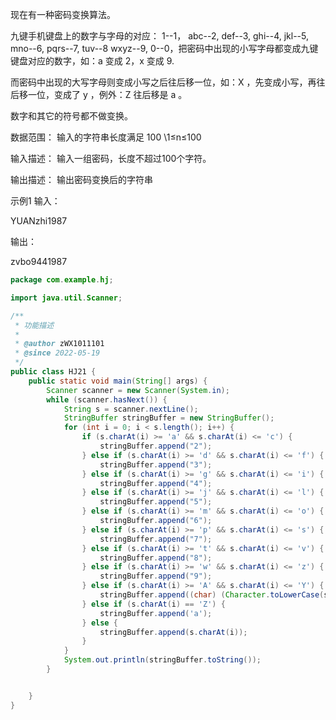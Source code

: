 现在有一种密码变换算法。

九键手机键盘上的数字与字母的对应： 1--1， abc--2, def--3, ghi--4, jkl--5, mno--6, pqrs--7, tuv--8 wxyz--9, 0--0，把密码中出现的小写字母都变成九键键盘对应的数字，如：a 变成 2，x 变成 9.

而密码中出现的大写字母则变成小写之后往后移一位，如：X ，先变成小写，再往后移一位，变成了 y ，例外：Z 往后移是 a 。

数字和其它的符号都不做变换。

数据范围： 输入的字符串长度满足 100 \1≤n≤100 

输入描述：
输入一组密码，长度不超过100个字符。

输出描述：
输出密码变换后的字符串

示例1
输入：

YUANzhi1987

输出：

zvbo9441987


```java
package com.example.hj;

import java.util.Scanner;

/**
 * 功能描述
 *
 * @author zWX1011101
 * @since 2022-05-19
 */
public class HJ21 {
    public static void main(String[] args) {
        Scanner scanner = new Scanner(System.in);
        while (scanner.hasNext()) {
            String s = scanner.nextLine();
            StringBuffer stringBuffer = new StringBuffer();
            for (int i = 0; i < s.length(); i++) {
                if (s.charAt(i) >= 'a' && s.charAt(i) <= 'c') {
                    stringBuffer.append("2");
                } else if (s.charAt(i) >= 'd' && s.charAt(i) <= 'f') {
                    stringBuffer.append("3");
                } else if (s.charAt(i) >= 'g' && s.charAt(i) <= 'i') {
                    stringBuffer.append("4");
                } else if (s.charAt(i) >= 'j' && s.charAt(i) <= 'l') {
                    stringBuffer.append("5");
                } else if (s.charAt(i) >= 'm' && s.charAt(i) <= 'o') {
                    stringBuffer.append("6");
                } else if (s.charAt(i) >= 'p' && s.charAt(i) <= 's') {
                    stringBuffer.append("7");
                } else if (s.charAt(i) >= 't' && s.charAt(i) <= 'v') {
                    stringBuffer.append("8");
                } else if (s.charAt(i) >= 'w' && s.charAt(i) <= 'z') {
                    stringBuffer.append("9");
                } else if (s.charAt(i) >= 'A' && s.charAt(i) <= 'Y') {
                    stringBuffer.append((char) (Character.toLowerCase(s.charAt(i)) + 1));
                } else if (s.charAt(i) == 'Z') {
                    stringBuffer.append('a');
                } else {
                    stringBuffer.append(s.charAt(i));
                }
            }
            System.out.println(stringBuffer.toString());
        }


    }
}

```
